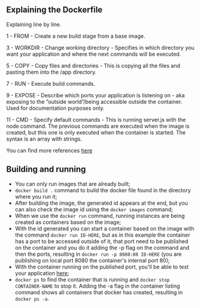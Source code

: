## Explaining the Dockerfile

Explaining line by line.

1 - FROM - Create a new build stage from a base image.

3 - WORKDIR - Change working directory - Specifies in which directory you want your application and where the next commands will be executed.

5 - COPY - Copy files and directories - This is copying all the files and pasting them into the /app directory.

7 - RUN - Execute build commands. 

9 - EXPOSE - Describe which ports your application is listening on - aka exposing to the “outside world”/being accessible outside the container. Used for documentation purposes only.

11 - CMD - Specify default commands - This is running server.js with the node command. The previous commands are executed when the image is created, but this one is only executed when the container is started. The syntax is an array with strings.

You can find more references [here](https://docs.docker.com/reference/dockerfile/)


## Building and running

- You can only run images that are already built;
- ```docker build .``` command to build the docker file found in the directory where you run it;
- After building the image, the generated id appears at the end, but you can also check the image id using the ```docker images``` command;
- When we use the ```docker run``` command, running instances are being created as containers based on the image;
- With the id generated you can start a container based on the image with the command ```docker run ID-HERE```, but as in this example the container has a port to be accessed outside of it, that port need to be published on the container and you do it adding the -p flag on the command and then the ports, resulting in ```docker run -p 8080:80 ID-HERE``` (you are publishing on local port 8080 the container's internal port 80);
- With the container running on the published port, you'll be able to test your application [here](http://localhost:8080/);
- ```docker ps``` to find the container that is running and ```docker stop CONTAINER-NAME``` to stop it. Adding the -a flag in the container listing command shows all containers that docker has created, resulting in ```docker ps -a```.